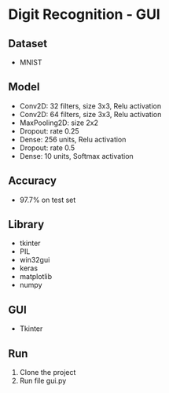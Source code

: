 # Digit Recognition - GUI

## Dataset
* MNIST

## Model
* Conv2D: 32 filters, size 3x3, Relu activation
* Conv2D: 64 filters, size 3x3, Relu activation
* MaxPooling2D: size 2x2
* Dropout: rate 0.25
* Dense: 256 units, Relu activation
* Dropout: rate 0.5
* Dense: 10 units, Softmax activation

## Accuracy
* 97.7% on test set

## Library
* tkinter
* PIL
* win32gui
* keras
* matplotlib
* numpy

## GUI
* Tkinter

## Run
1. Clone the project
2. Run file gui.py
